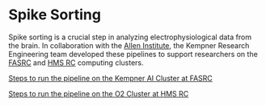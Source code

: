 # Spike Sorting

Spike sorting is a crucial step in analyzing electrophysiological data from the brain. In collaboration with the [Allen Institute](https://alleninstitute.org/), the Kempner Research Engineering team developed these pipelines to support researchers on the [FASRC](https://www.rc.fas.harvard.edu/) and [HMS RC](https://it.hms.harvard.edu/about/departments/research-computing) computing clusters.


  [Steps to run the pipeline on the Kempner AI Cluster at FASRC](https://github.com/KempnerInstitute/ephys-spike-sorting/tree/main/pipeline/kempner_cluster)
  
  [Steps to run the pipeline on the O2 Cluster at HMS RC](https://github.com/KempnerInstitute/ephys-spike-sorting/tree/main/pipeline/hms_cluster)



